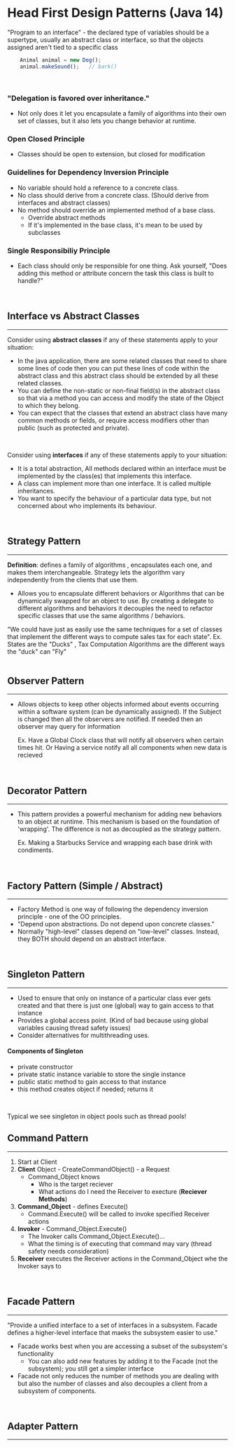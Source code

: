 # Head First Design Patterns (Java 14)

"Program to an interface" - the declared type of variables should be a supertype, usually an abstract class or interface, so that the objects assigned aren't tied to a specific class

```js
    Animal animal = new Dog(); 
    animal.makeSound();   // bark() 
```
<br>

### "Delegation is favored over inheritance."
* Not only does it let you encapsulate a family of algorithms into their own set of classes, but it also lets you change behavior at runtime. 

### Open Closed Principle
* Classes should be open to extension, but closed for modification

### Guidelines for Dependency Inversion Principle
* No variable should hold a reference to a concrete class.
* No class should derive from a concrete class. (Should derive from interfaces and abstract classes)
* No method should override an implemented method of a base class. 
    - Override abstract methods
    - If it's implemented in the base class, it's mean to be used by subclasses 

### Single Responsibiliy Principle
* Each class should only be responsible for one thing. Ask yourself, "Does adding this method or attribute concern the task this class is built to handle?"

<br>

## Interface vs Abstract Classes
---
Consider using **abstract classes** if any of these statements apply to your situation:  

* In the java application, there are some related classes that need to share some lines of code then you can put these lines of code within the abstract class and this abstract class should be extended by all these related classes.
* You can define the non-static or non-final field(s) in the abstract class so that via a method you can access and modify the state of the Object to which they belong.
* You can expect that the classes that extend an abstract class have many common methods or fields, or require access modifiers other than public (such as protected and private).
<br>


Consider using **interfaces** if any of these statements apply to your situation:  

* It is a total abstraction, All methods declared within an interface must be implemented by the class(es) that implements this interface.
* A class can implement more than one interface. It is called multiple inheritances.
* You want to specify the behaviour of a particular data type, but not concerned about who implements its behaviour.

<br>

## Strategy Pattern  <br>
--- 

**Definition**: defines a family of algorithms , encapsulates each one, and makes them interchangeable. Strategy lets the algorithm vary independently from the clients that use them. 

* Allows you to encapsulate different behaviors or Algorithms that can be dynamically swapped for an object to use. By creating a delegate to different algorithms and behaviors it decouples the need to refactor specific classes that use the same algorithms / behaviors. 

"We could have just as easily use the same techniques for a set of classes that implement the different ways to compute sales tax for each state". 
    Ex. States are the "Ducks" , Tax Computation Algorithms are the different ways the "duck" can "Fly" 
<br><br>
## Observer Pattern 
--- 
* Allows objects to keep other objects informed about events occurring within a software system (can be dynamically assigned). If the Subject is changed then all the observers are notified. If needed then an observer may query for information 

    Ex. Have a Global Clock class that will notify all observers when certain times hit. Or Having a service notify all all components when new data is recieved
<br>

## Decorator Pattern
---
* This pattern provides a powerful mechanism for adding new behaviors to an object at runtime. This mechanism is based on the foundation of 'wrapping'. The difference is not as decoupled as the strategy pattern. 

    Ex. Making a Starbucks Service and wrapping each base drink with condiments.
<br>

## Factory Pattern (Simple / Abstract)
--- 
* Factory Method is one way of following the dependency inversion principle - one of the OO principles. 
* "Depend upon abstractions. Do not depend upon concrete classes." 
* Normally "high-level" classes depend on "low-level" classes. Instead, they BOTH should depend on an abstract interface. 
<br>

## Singleton Pattern
---
* Used to ensure that only on instance of a particular class ever gets created and that there is just one (global) way to gain access to that instance 
* Provides a global access point. (Kind of bad because using global variables causing thread safety issues)
* Consider alternatives for multithreading uses. 

#### Components of Singleton
- private constructor
- private static instance variable to store the single instance
- public static method to gain access to that instance
- this method creates object if needed; returns it 
<br>

 Typical we see singleton in object pools such as thread pools! 
<br>

## Command Pattern
--- 
1. Start at Client
2. **Client** Object - CreateCommandObject() - a Request
    - Command_Object knows
        - Who is the target reciever
        - What actions do I need the Receiver to execture (**Reciever Methods**)
3. **Command_Object** - defines Execute()
    - Command.Execute() will be called to invoke specified Receiver actions
4. **Invoker** - Command_Object.Execute()
    - The Invoker calls Command_Object.Execute()...
    - What the timing is of executing that command may vary (thread safety needs consideration)
5. **Receiver** executes the Receiver actions in the Command_Object whe the Invoker says to 
<br>

## Facade Pattern
---
"Provide a unified interface to a set of interfaces in a subsystem. Facade defines a higher-level interface that maeks the subsystem easier to use."
* Facade works best when you are accessing a subset of the subsystem's functionality
    - You can also add new features by adding it to the Facade (not the subsystem); you still get a simpler interface
* Facade not only reduces the number of methods you are dealing with but also the number of classes and also decouples a client from a subsystem of components.

<br>

## Adapter Pattern
--- 















